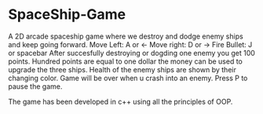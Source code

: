 # SpaceShip-Game
A 2D arcade spaceship game where we destroy and dodge enemy ships and keep going forward.
Move Left: A or <-
Move right: D or ->
Fire Bullet: J or spacebar
After succesfully destroying or dogding one enemy you get 100 points.
Hundred points are equal to one dollar the money can be used to
upgrade the three ships. Health of the enemy ships are shown by their changing color. 
Game will be over when u crash into an enemy.
Press P to pause the game.

The game has been developed in c++ using all the principles of OOP.
